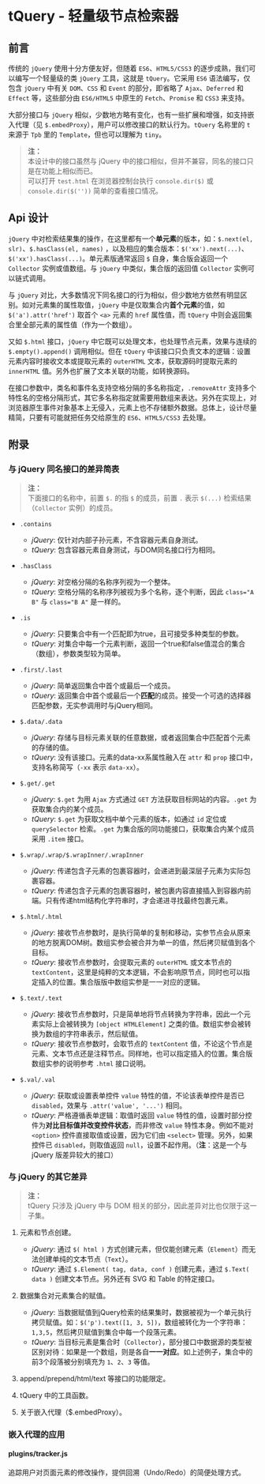 # tQuery - 轻量级节点检索器

## 前言

传统的 `jQuery` 使用十分方便友好，但随着 `ES6`、`HTML5/CSS3` 的逐步成熟，我们可以编写一个轻量级的类 `jQuery` 工具，这就是 `tQuery`。它采用 `ES6` 语法编写，仅包含 `jQuery` 中有关 `DOM`、`CSS` 和 `Event` 的部分，即省略了 `Ajax`、`Deferred` 和 `Effect` 等，这些部分由 `ES6/HTML5` 中原生的 `Fetch`、`Promise` 和 `CSS3` 来支持。

大部分接口与 `jQuery` 相似，少数地方略有变化，也有一些扩展和增强，如支持嵌入代理（见 `$.embedProxy`），用户可以修改接口的默认行为。`tQuery` 名称里的 `t` 来源于 `Tpb` 里的 `Template`，但也可以理解为 `tiny`。

> **注：**<br>
> 本设计中的接口虽然与 jQuery 中的接口相似，但并不兼容，同名的接口只是在功能上相似而已。<br>
> 可以打开 `test.html` 在浏览器控制台执行 `console.dir($)` 或 `console.dir($(''))` 简单的查看接口情况。<br>



## Api 设计

`jQuery` 中对检索结果集的操作，在这里都有一个**单元素**的版本，如：`$.next(el, slr)`、`$.hasClass(el, names)` ，以及相应的集合版本：`$('xx').next(...)`、`$('xx').hasClass(...)`。单元素版通常返回 `$` 自身，集合版会返回一个 `Collector` 实例或值数组。与 `jQuery` 中类似，集合版的返回值 `Collector` 实例可以链式调用。

与 `jQuery` 对比，大多数情况下同名接口的行为相似，但少数地方依然有明显区别。如对元素集的属性取值，`jQuery` 中是仅取集合内**首个元素**的值，如 `$('a').attr('href')` 取首个 `<a>` 元素的 `href` 属性值，而 `tQuery` 中则会返回集合里全部元素的属性值（作为一个数组）。

又如 `$.html` 接口，`jQuery` 中它既可以处理文本，也处理节点元素，效果与连续的 `$.empty().append()` 调用相似。但在 `tQuery` 中该接口只负责文本的逻辑：设置元素内容时接收文本或提取元素的 `outerHTML` 文本，获取源码时提取元素的 `innerHTML` 值。另外也扩展了文本关联的功能，如转换源码。

在接口参数中，类名和事件名支持空格分隔的多名称指定，`.removeAttr` 支持多个特性名的空格分隔形式，其它多名称指定就需要用数组来表达。另外在实现上，对浏览器原生事件对象基本上无侵入，元素上也不存储额外数据。总体上，设计尽量精简，只要有可能就把任务交给原生的 `ES6`、`HTML5/CSS3` 去处理。


## 附录

### 与 jQuery 同名接口的差异简表

> **注：**<br>
> 下面接口的名称中，前置 `$.` 的指 `$` 的成员，前置 `.` 表示 `$(...)` 检索结果（`Collector` 实例）的成员。

- `.contains`
    - *jQuery*: 仅针对内部子孙元素，不含容器元素自身测试。
    - *tQuery*: 包含容器元素自身测试，与DOM同名接口行为相同。

- `.hasClass`
    - *jQuery*: 对空格分隔的名称序列视为一个整体。
    - *tQuery*: 空格分隔的名称序列被视为多个名称，逐个判断，因此 `class="A B"` 与 `class="B A"` 是一样的。

- `.is`
    - *jQuery*: 只要集合中有一个匹配即为true，且可接受多种类型的参数。
    - *tQuery*: 对集合中每一个元素判断，返回一个true和false值混合的集合（数组），参数类型较为简单。

- `.first/.last`
    - *jQuery*: 简单返回集合中首个或最后一个成员。
    - *tQuery*: 返回集合中首个或最后一个**匹配**的成员。接受一个可选的选择器匹配参数，无实参调用时与jQuery相同。

- `$.data/.data`
    - *jQuery*: 存储与目标元素关联的任意数据，或者返回集合中匹配首个元素的存储的值。
    - *tQuery*: 没有该接口。元素的data-xx系属性融入在 `attr` 和 `prop` 接口中，支持名称简写（`-xx` 表示 `data-xx`）。

- `$.get/.get`
    - *jQuery*: `$.get` 为用 `Ajax` 方式通过 `GET` 方法获取目标网站的内容。`.get` 为获取集合内的某个成员。
    - *tQuery*: `$.get` 为获取文档中单个元素的版本，如通过 `id` 定位或 `querySelector` 检索。`.get` 为集合版的同功能接口，获取集合内某个成员采用 `.item` 接口。

- `$.wrap/.wrap/$.wrapInner/.wrapInner`
    - *jQuery*: 传递包含子元素的包裹容器时，会递进到最深层子元素为实际包裹容器。
    - *tQuery*: 传递包含子元素的包裹容器时，被包裹内容直接插入到容器内前端。只有传递html结构化字符串时，才会递进寻找最终包裹元素。

- `$.html/.html`
    - *jQuery*: 接收节点参数时，是执行简单的复制和移动，实参节点会从原来的地方脱离DOM树。数组实参会被合并为单一的值，然后拷贝赋值到各个目标。
    - *tQuery*: 接收节点参数时，会提取元素的 `outerHTML` 或文本节点的 `textContent`，这里是纯粹的文本逻辑，不会影响原节点，同时也可以指定插入的位置。集合版版中数组实参是一一对应的逻辑。

- `$.text/.text`
    - *jQuery*: 接收节点参数时，只是简单地将节点转换为字符串，因此一个元素实际上会被转换为 `[object HTMLElement]` 之类的值。数组实参会被转换为数组的字符串表示，然后赋值。
    - *tQuery*: 接收节点参数时，会取节点的 `textContent` 值，不论这个节点是元素、文本节点还是注释节点。同样地，也可以指定插入的位置。集合版数组实参的说明参考 `.html` 接口说明。

- `$.val/.val`
    - *jQuery*: 获取或设置表单控件 `value` 特性的值，不论该表单控件是否已 `disabled`，效果与 `.attr('value', '...')` 相同。
    - *tQuery*: 严格遵循表单逻辑：取值时返回 `value` 特性的值，设置时部分控件为**对比目标值并改变控件状态**，而非修改 `value` 特性本身。例如不能对 `<option>` 控件直接取值或设置，因为它们由 `<select>` 管理。另外，如果控件已 `disabled`，则取值返回 `null`，设置不起作用。（**注**：这是一个与 jQuery 版差异较大的接口）


### 与 jQuery 的其它差异

> **注：**<br>
> tQuery 只涉及 jQuery 中与 DOM 相关的部分，因此差异对比也仅限于这一子集。

1. 元素和节点创建。
    - *jQuery*: 通过 `$( html )` 方式创建元素，但仅能创建元素（`Element`）而无法创建单纯的文本节点（`Text`）。
    - *tQuery*: 通过 `$.Element( tag, data, conf )` 创建元素，通过 `$.Text( data )` 创建文本节点。另外还有 SVG 和 Table 的特定接口。

2. 数据集合对元素集合的赋值。
    - *jQuery*: 当数据赋值到jQuery检索的结果集时，数据被视为一个单元执行拷贝赋值。如：`$('p').text([1, 3, 5])`，数组被转化为一个字符串：`1,3,5`，然后拷贝赋值到集合中每一个段落元素。
    - *tQuery*: 当目标元素是集合时（`Collector`），部分接口中数据源的类型被区别对待：如果是一个数组，则是各自**一一对应**。如上述例子，集合中的前3个段落被分别填充为 `1`、`2`、`3` 等值。

3. append/prepend/html/text 等接口的功能限定。

4. tQuery 中的工具函数。

5. 关于嵌入代理（$.embedProxy）。



### 嵌入代理的应用

#### plugins/tracker.js

追踪用户对页面元素的修改操作，提供回溯（Undo/Redo）的简便处理方式。
